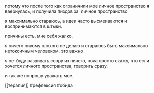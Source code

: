 потому что после того как ограничили мое личное пространство я ваернулась, и получила пиздов за  личное пространство

  

я максимально стараюсь, а идеи часто высмеиваются и воспринимаются в штыки. 

причины есть, мне себя жалко.

я ничего никому плохого не делаю и стараюсь быть максимально нетоксичным человеком. это важно

  

я не  буду развивать ссору из ничего, пока просто скажу, что если хочется личного пространства, говорить сразу. 

и так же попрошу уважать мое.

[[терапия]] #рефлексия #обида
